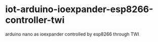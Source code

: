 # iot-arduino-ioexpander-esp8266-controller-twi
arduino nano as ioexpander controlled by esp8266 through TWI
